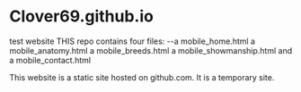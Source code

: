 # Clover69.github.io

test website
THIS repo contains four files:
--a mobile_home.html 
  a mobile_anatomy.html 
  a mobile_breeds.html
  a mobile_showmanship.html
  and a mobile_contact.html
  
  This website is a static site hosted on github.com.
  It is a temporary site.
